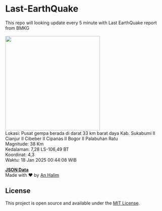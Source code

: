 # Last-EarthQuake
This repo will looking update every 5 minute with Last EarthQuake report from BMKG
<br>
<br>
<img src="undefined" width="300"/>
<br>
Lokasi: Pusat gempa berada di darat 33 km barat daya Kab. Sukabumi  II Cianjur II Cibeber II Cipanas II Bogor II Palabuhan Ratu <br>
Magnitude: 38 Km <br>
Kedalaman: 7,28 LS-106,49 BT <br>
Koordinat: 4,3 <br>
Waktu: 18 Jan 2025 00:44:08 WIB <br>

<a href="./data/data.json">**JSON Data**</a>
<br>
Made with ❤️ by <a href="https://github.com/an-halim">An Halim</a>
## License

This project is open source and available under the [MIT License](LICENSE).
